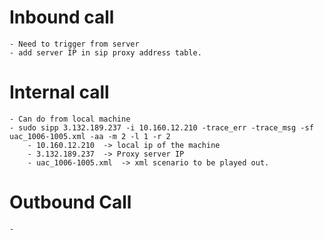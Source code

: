 # Inbound call 
    - Need to trigger from server
    - add server IP in sip proxy address table.


# Internal call
    - Can do from local machine
    - sudo sipp 3.132.189.237 -i 10.160.12.210 -trace_err -trace_msg -sf uac_1006-1005.xml -aa -m 2 -l 1 -r 2
        - 10.160.12.210  -> local ip of the machine
        - 3.132.189.237  -> Proxy server IP
        - uac_1006-1005.xml  -> xml scenario to be played out.

# Outbound Call
    - 